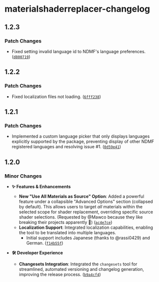 # materialshaderreplacer-changelog

## 1.2.3

### Patch Changes

- Fixed setting invalid language id to NDMF's language preferences. ([`d800719`](https://github.com/hazre/MaterialShaderReplacer/commit/d800719b550ea9e8f621977f48bd6e21c502db03))

## 1.2.2

### Patch Changes

- Fixed localization files not loading. ([`6fff238`](https://github.com/hazre/MaterialShaderReplacer/commit/6fff238cb9f73456a9166ea85275d98f8bc95cb6))

## 1.2.1

### Patch Changes

- Implemented a custom language picker that only displays languages explicitly supported by the package, preventing display of other NDMF registered languages and resolving issue #1. ([`0d59e41`](https://github.com/hazre/MaterialShaderReplacer/commit/0d59e41b55717855d5a9acf35bdb0e42fc52a1b6))

## 1.2.0

### Minor Changes

- **✨ Features & Enhancements**

  - **New "Use All Materials as Source" Option**: Added a powerful feature under a collapsible "Advanced Options" section (collapsed by default). This allows users to target _all_ materials within the selected scope for shader replacement, overriding specific source shader selections. (Requested by @Mawco because they like breaking their projects apparently 🤷) ([`ac4e7ce`](https://github.com/hazre/MaterialShaderReplacer/commit/ac4e7ce1aff21b2edd47a5c20f961a674a134079))
  - **Localization Support**: Integrated localization capabilities, enabling the tool to be translated into multiple languages.
    - Initial support includes Japanese (thanks to @rassi0429) and German. ([`f14b55f`](https://github.com/hazre/MaterialShaderReplacer/commit/f14b55f788a73a890f2de29385188ae706e2e5ff))

- **🛠️ Developer Experience**

  - **Changesets Integration**: Integrated the `changesets` tool for streamlined, automated versioning and changelog generation, improving the release process. ([`b9a4cf4`](https://github.com/hazre/MaterialShaderReplacer/commit/b9a4cf47bd765a5bb921fd11851f6b93972fd939))
